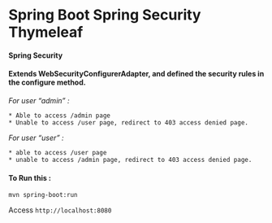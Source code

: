 # Spring Boot Spring Security Thymeleaf

#### Spring Security

#### Extends WebSecurityConfigurerAdapter, and defined the security rules in the configure method.

*For user “admin” :*

    * Able to access /admin page
    * Unable to access /user page, redirect to 403 access denied page.

*For user “user” :*

    * able to access /user page
    * unable to access /admin page, redirect to 403 access denied page.


#### To Run this :
`mvn spring-boot:run`

Access `http://localhost:8080`